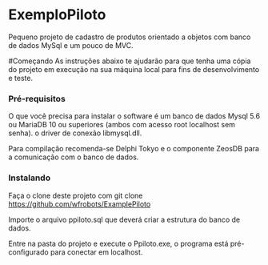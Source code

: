 # ExemploPiloto

Pequeno projeto de cadastro de produtos orientado a objetos com banco de dados MySql e um pouco de MVC.

#Começando
As instruções abaixo te ajudarão para que tenha uma cópia do projeto em execução na sua máquina local para fins de desenvolvimento e teste.

### Pré-requisitos

O que você precisa para instalar o software é um banco de dados Mysql 5.6 ou MariaDB 10 ou superiores (ambos com acesso root localhost sem senha).
 o driver de conexão libmysql.dll.
 
Para compilação recomenda-se Delphi Tokyo e o componente ZeosDB para a comunicação com o banco de dados.

### Instalando

Faça o clone deste projeto com git clone https://github.com/wfrobots/ExamplePiloto

Importe o arquivo ppiloto.sql que deverá criar a estrutura do banco de dados.

Entre na pasta do projeto e execute o Ppiloto.exe, o programa está pré-configurado para conectar em localhost.

